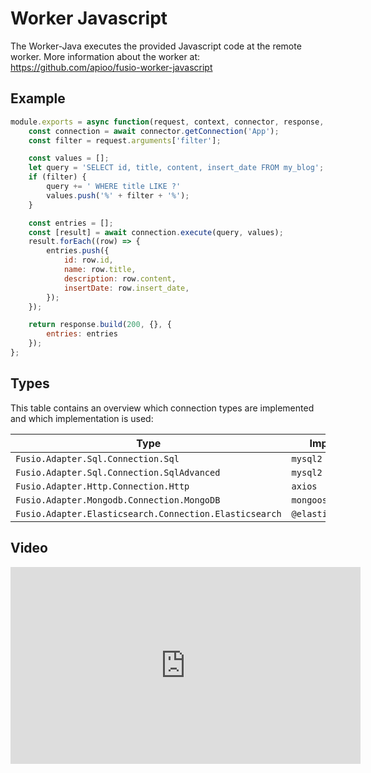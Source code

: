 
# Worker Javascript

The Worker-Java executes the provided Javascript code at the remote worker.
More information about the worker at: https://github.com/apioo/fusio-worker-javascript

## Example

```javascript
module.exports = async function(request, context, connector, response, dispatcher, logger) {
    const connection = await connector.getConnection('App');
    const filter = request.arguments['filter'];

    const values = [];
    let query = 'SELECT id, title, content, insert_date FROM my_blog';
    if (filter) {
        query += ' WHERE title LIKE ?'
        values.push('%' + filter + '%');
    }

    const entries = [];
    const [result] = await connection.execute(query, values);
    result.forEach((row) => {
        entries.push({
            id: row.id,
            name: row.title,
            description: row.content,
            insertDate: row.insert_date,
        });
    });

    return response.build(200, {}, {
        entries: entries
    });
};

```

## Types

This table contains an overview which connection types are implemented
and which implementation is used:

| Type | Implementation |
| ---- | -------------- |
| `Fusio.Adapter.Sql.Connection.Sql` | `mysql2 / pg`
| `Fusio.Adapter.Sql.Connection.SqlAdvanced` | `mysql2 / pg`
| `Fusio.Adapter.Http.Connection.Http` | `axios`
| `Fusio.Adapter.Mongodb.Connection.MongoDB` | `mongoose`
| `Fusio.Adapter.Elasticsearch.Connection.Elasticsearch` | `@elastic/elasticsearch`

## Video

<iframe width="560" height="315" src="https://www.youtube.com/embed/zBD6haSGHz8" title="YouTube video player" frameborder="0" allow="accelerometer; autoplay; clipboard-write; encrypted-media; gyroscope; picture-in-picture" allowfullscreen></iframe>
